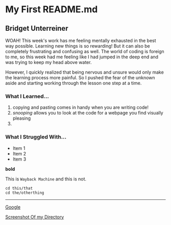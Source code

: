 # My First README.md

## Bridget Unterreiner

WOAH! This week's work has me feeling mentally exhausted in the best way possible. Learning new things is so rewarding! But it can also be completely frustrating and confusing as well. The world of coding is foreign to me, so this week had me feeling like I had jumped in the deep end and was trying to keep my head above water. 

However, I quickly realized that being nervous and unsure would only make the learning process more painful. So I pushed the fear of the unknown aside and starting working through the lesson one step at a time.


### What I Learned...

1. copying and pasting comes in handy when you are writing code! 
1. *snooping* allows you to look at the code for a webpage you find visually pleasing
1. 

### What I Struggled With...

- Item 1
- Item 2
- Item 3


**bold**

This is `Wayback Machine` and this is not.

```
cd this/that
cd the/otherthing
```

---

[Google](https://www.google.com/)

[Screenshot Of my Directory](./images/screenshot-1.png)




